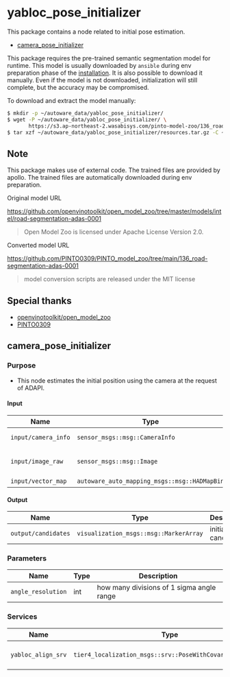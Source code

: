 # yabloc_pose_initializer

This package contains a node related to initial pose estimation.

- [camera_pose_initializer](#camera_pose_initializer)

This package requires the pre-trained semantic segmentation model for runtime. This model is usually downloaded by `ansible` during env preparation phase of the [installation](https://autowarefoundation.github.io/autoware-documentation/v1.0/installation/autoware/source-installation/).
It is also possible to download it manually. Even if the model is not downloaded, initialization will still complete, but the accuracy may be compromised.

To download and extract the model manually:

```bash
$ mkdir -p ~/autoware_data/yabloc_pose_initializer/
$ wget -P ~/autoware_data/yabloc_pose_initializer/ \
       https://s3.ap-northeast-2.wasabisys.com/pinto-model-zoo/136_road-segmentation-adas-0001/resources.tar.gz
$ tar xzf ~/autoware_data/yabloc_pose_initializer/resources.tar.gz -C ~/autoware_data/yabloc_pose_initializer/
```

## Note

This package makes use of external code. The trained files are provided by apollo. The trained files are automatically downloaded during env preparation.

Original model URL

<https://github.com/openvinotoolkit/open_model_zoo/tree/master/models/intel/road-segmentation-adas-0001>

> Open Model Zoo is licensed under Apache License Version 2.0.

Converted model URL

<https://github.com/PINTO0309/PINTO_model_zoo/tree/main/136_road-segmentation-adas-0001>

> model conversion scripts are released under the MIT license

## Special thanks

- [openvinotoolkit/open_model_zoo](https://github.com/openvinotoolkit/open_model_zoo)
- [PINTO0309](https://github.com/PINTO0309)

## camera_pose_initializer

### Purpose

- This node estimates the initial position using the camera at the request of ADAPI.

#### Input

| Name                | Type                                         | Description              |
| ------------------- | -------------------------------------------- | ------------------------ |
| `input/camera_info` | `sensor_msgs::msg::CameraInfo`               | undistorted camera info  |
| `input/image_raw`   | `sensor_msgs::msg::Image`                    | undistorted camera image |
| `input/vector_map`  | `autoware_auto_mapping_msgs::msg::HADMapBin` | vector map               |

#### Output

| Name                | Type                                   | Description             |
| ------------------- | -------------------------------------- | ----------------------- |
| `output/candidates` | `visualization_msgs::msg::MarkerArray` | initial pose candidates |

### Parameters

| Name               | Type | Description                               |
| ------------------ | ---- | ----------------------------------------- |
| `angle_resolution` | int  | how many divisions of 1 sigma angle range |

### Services

| Name               | Type                                                      | Description                     |
| ------------------ | --------------------------------------------------------- | ------------------------------- |
| `yabloc_align_srv` | `tier4_localization_msgs::srv::PoseWithCovarianceStamped` | initial pose estimation request |
